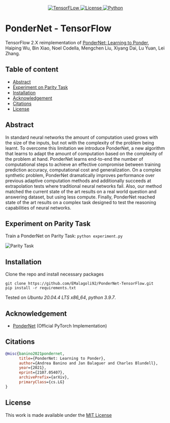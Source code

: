 <div align="center">

  <a href="https://www.tensorflow.org">![TensorFLow](https://img.shields.io/badge/TensorFlow-2.X-orange?style=for-the-badge) 
  <a href="https://github.com/EMalagoli92/PonderNet-TensorFlow/blob/main/LICENSE">![License](https://img.shields.io/github/license/EMalagoli92/PonderNet-TensorFlow?style=for-the-badge) 
  <a href="https://www.python.org">![Python](https://img.shields.io/badge/python-%3E%3D%203.9-blue?style=for-the-badge)</a>  
  
</div>

# PonderNet - TensorFlow

TensorFlow 2.X reimplementation of [PonderNet: Learning to Ponder](https://arxiv.org/abs/2107.05407), Haiping Wu, Bin Xiao, Noel Codella, Mengchen Liu, Xiyang Dai, Lu Yuan, Lei Zhang.

## Table of content
- [Abstract](#abstract)
- [Experiment on Parity Task](#paritytask)    
- [Installation](#installation)
- [Acknowledgement](#acknowledgement)    
- [Citations](#citations)
- [License](#license)    
    
<div id="abstract"/>

## Abstract
In standard neural networks the amount of computation used grows with the size of the inputs, but not with the complexity of the problem being learnt. To overcome this limitation we introduce PonderNet, a new algorithm that learns to adapt the amount of computation based on the complexity of the problem at hand. PonderNet learns end-to-end the number of computational steps to achieve an effective compromise between training prediction accuracy, computational cost and generalization. On a complex synthetic problem, PonderNet dramatically improves performance over previous adaptive computation methods and additionally succeeds at extrapolation tests where traditional neural networks fail. Also, our method matched the current state of the art results on a real world question and answering dataset, but using less compute. Finally, PonderNet reached state of the art results on a complex task designed to test the reasoning capabilities of neural networks.

<div id="paritytask"/>
    
## Experiment  on Parity Task
Train a PonderNet on Parity Task: `python experiment.py`

![Parity Task](https://production-media.paperswithcode.com/methods/99d96967-3912-44fe-9930-b0ea32ed42a3.png)    
    
    
<div id="installation"/>
    
## Installation
Clone the repo and install necessary packages 
```
git clone https://github.com/EMalagoli92/PonderNet-TensorFlow.git
pip install -r requirements.txt
```

Tested on *Ubuntu 20.04.4 LTS x86_64*, *python 3.9.7*.

<div id="acknowledgement"/>

## Acknowledgement
- [PonderNet](https://nn.labml.ai/adaptive_computation/ponder_net/index.html) (Official PyTorch Implementation)
    

<div id="citations"/>
    
## Citations
```bibtex
@misc{banino2021pondernet,
      title={PonderNet: Learning to Ponder}, 
      author={Andrea Banino and Jan Balaguer and Charles Blundell},
      year={2021},
      eprint={2107.05407},
      archivePrefix={arXiv},
      primaryClass={cs.LG}
}
```


<div id="license"/>

## License
This work is made available under the [MIT License](https://github.com/EMalagoli92/PonderNet-TensorFlow/blob/main/LICENSE)
